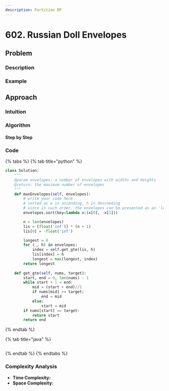 ```yaml
---
description: Partition DP
---
```


# 602. Russian Doll Envelopes



## Problem

### Description

### Example

## Approach

### Intuition

### Algorithm

#### Step by Step

### Code

{% tabs %}
{% tab title="python" %}
```python
class Solution:
    """
    @param envelopes: a number of envelopes with widths and heights
    @return: the maximum number of envelopes
    """
    def maxEnvelopes(self, envelopes):
        # write your code here
        # sorted as w in ascending, h in descneding
        # since in such order, the envelopes can be presented as an 'longest increasing sequence' problem
        envelopes.sort(key=lambda x:(x[0], -x[1]))

        n = len(envelopes)
        lis = [float('inf')] * (n + 1)
        lis[0] = -float('inf')

        longest = 0
        for (_, h) in envelopes:
            index = self.get_gte(lis, h)
            lis[index] = h
            longest = max(longest, index)
        return longest
    
    def get_gte(self, nums, target):
        start, end = 0, len(nums) - 1
        while start + 1 < end:
            mid = (start + end)//2
            if nums[mid] >= target:
                end = mid
            else:
                start = mid
        if nums[start] == target:
            return start
        return end
```
{% endtab %}

{% tab title="java" %}
```

```
{% endtab %}
{% endtabs %}

### Complexity Analysis

* **Time Complexity:**
* **Space Complexity:**

